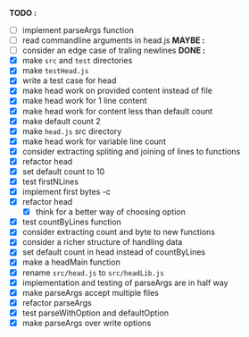 **TODO :**
- [ ] implement parseArgs function
- [ ] read commandline arguments in head.js
**MAYBE :**
- [ ] consider an edge case of traling newlines
**DONE :**
- [x] make `src` and `test` directories
- [x] make `testHead.js`
- [x] write a test case for head
- [x] make head work on provided content instead of file
- [x] make head work for 1 line content
- [x] make head work for content less than default count
- [x] make default count 2 
- [x] make `head.js` src directory
- [x] make head work for variable line count
- [x] consider extracting spliting and joining of lines to functions
- [x] refactor head
- [x] set default count to 10
- [x] test firstNLines
- [x] implement first bytes -c
-[x] refactor head
  - [x] think for a better way of choosing option
- [x] test countByLines function
- [x] consider extracting count and byte to new functions
- [x] consider a richer structure of handling data
- [x] set default count in head instead of countByLines
- [x] make a headMain function
- [x] rename `src/head.js` to `src/headLib.js`
- [x] implementation and testing of parseArgs are in half way
- [x] make parseArgs accept multiple files
- [x] refactor parseArgs
- [x] test parseWithOption and defaultOption
- [x] make parseArgs over write options
